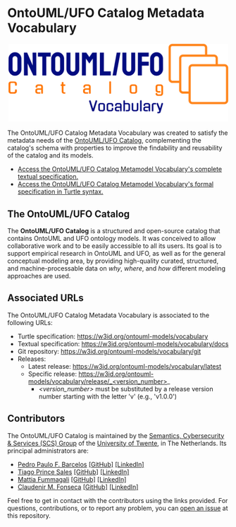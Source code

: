 # OntoUML/UFO Catalog Metadata Vocabulary

<p align="center"><img src="/resources/logo-ocmv.png" width="500">

The OntoUML/UFO Catalog Metadata Vocabulary was created to satisfy the metadata needs of the [OntoUML/UFO Catalog](https://w3id.org/ontouml-models/git), complementing the catalog's schema with properties to improve the findability and reusability of the catalog and its models.

- [Access the OntoUML/UFO Catalog Metamodel Vocabulary's complete textual specification.](https://w3id.org/ontouml-models/vocabulary/docs)
- [Access the OntoUML/UFO Catalog Metamodel Vocabulary's formal specification in Turtle syntax.](https://w3id.org/ontouml-models/vocabulary)

## The OntoUML/UFO Catalog

The **OntoUML/UFO Catalog** is a structured and open-source catalog that contains OntoUML and UFO ontology models. It was conceived to allow collaborative work and to be easily accessible to all its users. Its goal is to support empirical research in OntoUML and UFO, as well as for the general conceptual modeling area, by providing high-quality curated, structured, and machine-processable data on *why*, *where*, and *how* different modeling approaches are used.

## Associated URLs

The OntoUML/UFO Catalog Metadata Vocabulary is associated to the following URLs:
- Turtle specification: https://w3id.org/ontouml-models/vocabulary
- Textual specification: https://w3id.org/ontouml-models/vocabulary/docs
- Git repository: https://w3id.org/ontouml-models/vocabulary/git
- Releases:
  - Latest release: https://w3id.org/ontouml-models/vocabulary/latest
  - Specific release: https://w3id.org/ontouml-models/vocabulary/release/_<version_number>_
    - _<version_number>_ must be substituted by a release version number starting with the letter 'v' (e.g., 'v1.0.0')

## Contributors

The OntoUML/UFO Catalog is maintained by the [Semantics, Cybersecurity & Services (SCS) Group](https://www.utwente.nl/en/eemcs/scs/) of the [University of Twente](https://www.utwente.nl/), in The Netherlands. Its principal administrators are:

- [Pedro Paulo F. Barcelos](https://orcid.org/0000-0003-2736-7817) [\[GitHub\]](https://github.com/pedropaulofb) [\[LinkedIn\]](https://www.linkedin.com/in/pedro-paulo-favato-barcelos/)
- [Tiago Prince Sales](https://orcid.org/0000-0002-5385-5761) [\[GitHub\]](https://github.com/tgoprince) [\[LinkedIn\]](https://www.linkedin.com/in/tiago-sales/)
- [Mattia Fummagali](https://orcid.org/0000-0003-3385-4769) [\[GitHub\]](https://github.com/Matt-81) [\[LinkedIn\]](https://www.linkedin.com/in/mattiafumagalli/)
- [Claudenir M. Fonseca](https://orcid.org/0000-0003-2528-3118) [\[GitHub\]](https://github.com/claudenirmf) [\[LinkedIn\]](https://www.linkedin.com/in/claudenir-fonseca-52b251216/)

Feel free to get in contact with the contributors using the links provided. For questions, contributions, or to report any problem, you can [open an issue](https://github.com/OntoUML/ontouml-models-vocabulary/issues) at this repository.